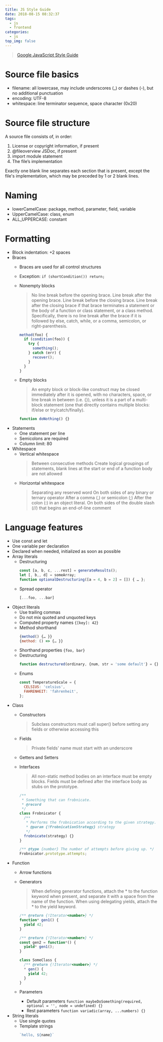 ```yaml
---
title: JS Style Guide
date: 2018-08-15 08:32:37
tags:
  - js
  - frontend
categories:
  - js
top_img: false
---
```


> [Google JavaScript Style Guide](https://google.github.io/styleguide/jsguide.html)

# Source file basics

- filename: all lowercase, may include underscores (_) or dashes (-), but no additional punctuation
- encoding: UTF-8
- whitespace: line terminator sequence, space character (0x20)

# Source file structure

A source file consists of, in order:

1. License or copyright information, if present
2. @fileoverview JSDoc, if present
3. import module statement
4. The file’s implementation

Exactly one blank line separates each section that is present, except the file's implementation, which may be preceded by 1 or 2 blank lines.

# Naming
  - lowerCamelCase: package, method, parameter, field, variable
  - UpperCamelCase: class, enum
  - ALL_UPPERCASE: constant

# Formatting

- Block indentation: +2 spaces
- Braces
  - Braces are used for all control structures
  - Exception: `if (shortCondition()) return;`
  - Nonempty blocks
    > No line break before the opening brace.
    > Line break after the opening brace.
    > Line break before the closing brace.
    > Line break after the closing brace if that brace terminates a statement or the body of a function or class statement, or a class method. Specifically, there is no line break after the brace if it is followed by else, catch, while, or a comma, semicolon, or right-parenthesis.

    ```js
    method(foo) {
      if (condition(foo)) {
        try {
          something();
        } catch (err) {
          recover();
        }
      }
    }
    ```
  - Empty blocks
    > An empty block or block-like construct may be closed immediately after it is opened, with no characters, space, or line break in between (i.e. {}), unless it is a part of a multi-block statement (one that directly contains multiple blocks: if/else or try/catch/finally).

    ```js
    function doNothing() {}
    ```
- Statements
  - One statement per line
  - Semicolons are required
  - Column limit: 80
- Whitespace
  - Vertical whitespace
    > Between consecutive methods
    > Create logical groupings of statements, blank lines at the start or end of a function body are not allowed
  - Horizontal whitespace
    > Separating any reserved word
    > On both sides of any binary or ternary operator
    > After a comma (,) or semicolon (;)
    > After the colon (:) in an object literal.
    > On both sides of the double slash (//) that begins an end-of-line comment

# Language features

- Use const and let
- One variable per declaration
- Declared when needed, initialized as soon as possible
- Array literals
  - Destructuring
    ```js
    const [a, b, c, ...rest] = generateResults();
    let [, b,, d] = someArray;
    function optionalDestructuring([a = 4, b = 2] = []) { … };
    ```
  - Spread operator
    ```js
    [...foo, ...bar]
    ```
- Object literals
  - Use trailing commas
  - Do not mix quoted and unquoted keys
  - Computed property names `{[key]: 42}`
  - Method shorthand
    ```js
    {method() {… }}
    {method: () => {… }}
    ```
  - Shorthand properties `{foo, bar}`
  - Destructuring
    ```js
    function destructured(ordinary, {num, str = 'some default'} = {})
    ```
  - Enums
    ```js
    const TemperatureScale = {
      CELSIUS: 'celsius',
      FAHRENHEIT: 'fahrenheit',
    };
    ```
- Class
  - Constructors
    > Subclass constructors must call super() before setting any fields or otherwise accessing this
  - Fields
    > Private fields' name must start with an underscore
  - Getters and Setters
  - Interfaces
    > All non-static method bodies on an interface must be empty blocks. Fields must be defined after the interface body as stubs on the prototype.

    ```js
    /**
     * Something that can frobnicate.
     * @record
     */
    class Frobnicator {
      /**
       * Performs the frobnication according to the given strategy.
       * @param {!FrobnicationStrategy} strategy
       */
      frobnicate(strategy) {}
    }

    /** @type {number} The number of attempts before giving up. */
    Frobnicator.prototype.attempts;
    ```
- Function
  - Arrow functions
  - Generators
    > When defining generator functions, attach the * to the function keyword when present, and separate it with a space from the name of the function. When using delegating yields, attach the * to the yield keyword.

    ```js
    /** @return {!Iterator<number>} */
    function* gen1() {
      yield 42;
    }

    /** @return {!Iterator<number>} */
    const gen2 = function*() {
      yield* gen1();
    }

    class SomeClass {
      /** @return {!Iterator<number>} */
      * gen() {
        yield 42;
      }
    }
    ```
  - Parameters
    - Default parameters
      `function maybeDoSomething(required, optional = '', node = undefined) {}`
    - Rest parameters
      `function variadic(array, ...numbers) {}`
- String literals
  - Use single quotes
  - Template strings
    ```js
    `hello, ${name}`
    ```